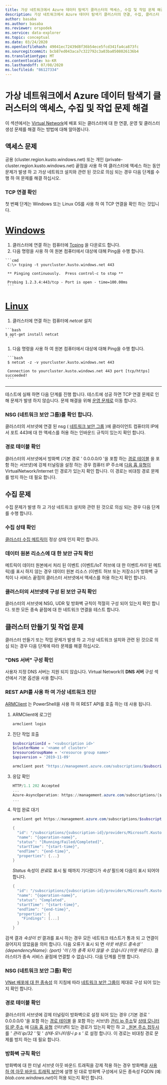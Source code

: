 ```yaml
---
title: 가상 네트워크에서 Azure 데이터 탐색기 클러스터의 액세스, 수집 및 작업 문제 해결
description: 가상 네트워크에서 Azure 데이터 탐색기 클러스터의 연결, 수집, 클러스터 생성 및 작업 문제 해결
author: basaba
ms.author: basaba
ms.reviewer: orspodek
ms.service: data-explorer
ms.topic: conceptual
ms.date: 03/24/2020
ms.openlocfilehash: 49041ec72439d8f36b54ece5fcd341fa4ca873fc
ms.sourcegitcommit: bcb87ed043aca7c322792c3a03ba0508026136b4
ms.translationtype: MT
ms.contentlocale: ko-KR
ms.lasthandoff: 07/08/2020
ms.locfileid: "86127334"
---
```

# <a name="troubleshoot-access-ingestion-and-operation-of-your-azure-data-explorer-cluster-in-your-virtual-network"></a>가상 네트워크에서 Azure 데이터 탐색기 클러스터의 액세스, 수집 및 작업 문제 해결

이 섹션에서는 [Virtual Network](/azure/virtual-network/virtual-networks-overview)에 배포 되는 클러스터에 대 한 연결, 운영 및 클러스터 생성 문제를 해결 하는 방법에 대해 알아봅니다.

## <a name="access-issues"></a>액세스 문제

공용 (cluster.region.kusto.windows.net) 또는 개인 (private-cluster.region.kusto.windows.net) 끝점을 사용 하 여 클러스터에 액세스 하는 동안 문제가 발생 하 고 가상 네트워크 설치와 관련 된 것으로 의심 되는 경우 다음 단계를 수행 하 여 문제를 해결 하십시오.

### <a name="check-tcp-connectivity"></a>TCP 연결 확인

첫 번째 단계는 Windows 또는 Linux OS를 사용 하 여 TCP 연결을 확인 하는 것입니다.

# <a name="windows"></a>[Windows](#tab/windows)

   1. 클러스터에 연결 하는 컴퓨터에 [Tcping](https://www.elifulkerson.com/projects/tcping.php) 을 다운로드 합니다.
   1. 다음 명령을 사용 하 여 원본 컴퓨터에서 대상에 대해 Ping을 수행 합니다.

    ```cmd
     C:\> tcping -t yourcluster.kusto.windows.net 443 
    
     ** Pinging continuously.  Press control-c to stop **
    
     Probing 1.2.3.4:443/tcp - Port is open - time=100.00ms
     ```

# <a name="linux"></a>[Linux](#tab/linux)

   1. 클러스터에 연결 하는 컴퓨터에 *netcat* 설치

    ```bash
    $ apt-get install netcat
     ```

   1. 다음 명령을 사용 하 여 원본 컴퓨터에서 대상에 대해 Ping을 수행 합니다.

     ```bash
     $ netcat -z -v yourcluster.kusto.windows.net 443
    
     Connection to yourcluster.kusto.windows.net 443 port [tcp/https] succeeded!
     ```
---

테스트에 실패 하면 다음 단계를 진행 합니다. 테스트에 성공 하면 TCP 연결 문제로 인해 문제가 발생 하지 않습니다. 문제 해결을 위해 [운영 문제로](#cluster-creation-and-operations-issues) 이동 합니다.

### <a name="check-the-network-security-group-nsg"></a>NSG (네트워크 보안 그룹)를 확인 합니다.

   클러스터의 서브넷에 연결 된 nsg ( [네트워크 보안 그룹](/azure/virtual-network/security-overview) )에 클라이언트 컴퓨터의 IP에서 포트 443에 대 한 액세스를 허용 하는 인바운드 규칙이 있는지 확인 합니다.

### <a name="check-route-table"></a>경로 테이블 확인

   클러스터의 서브넷에서 방화벽 (기본 경로 ' 0.0.0.0/0 '을 포함 하는 [경로 테이블](/azure/virtual-network/virtual-networks-udr-overview) 을 포함 하는 서브넷)에 강제 터널링을 설정 하는 경우 컴퓨터 IP 주소에 [다음 홉 유형이](/azure/virtual-network/virtual-networks-udr-overview) VirtualNetwork/Internet 인 경로가 있는지 확인 합니다. 이 경로는 비대칭 경로 문제를 방지 하는 데 필요 합니다.

## <a name="ingestion-issues"></a>수집 문제

수집 문제가 발생 하 고 가상 네트워크 설치와 관련 된 것으로 의심 되는 경우 다음 단계를 수행 합니다.

### <a name="check-ingestion-health"></a>수집 상태 확인

[클러스터 수집 메트릭이](using-metrics.md#ingestion-health-and-performance-metrics) 정상 상태 인지 확인 합니다.

### <a name="check-security-rules-on-data-source-resources"></a>데이터 원본 리소스에 대 한 보안 규칙 확인

메트릭이 데이터 원본에서 처리 된 이벤트 (이벤트/IoT 허브에 대 한 이벤트*처리* 된 메트릭)를 표시 하지 않는 경우 데이터 원본 리소스 (이벤트 허브 또는 저장소)가 방화벽 규칙이 나 서비스 끝점의 클러스터 서브넷에서 액세스를 허용 하는지 확인 합니다.

### <a name="check-security-rules-configured-on-clusters-subnet"></a>클러스터의 서브넷에 구성 된 보안 규칙 확인

클러스터의 서브넷에 NSG, UDR 및 방화벽 규칙이 적절히 구성 되어 있는지 확인 합니다. 또한 모든 종속 끝점에 대 한 네트워크 연결을 테스트 합니다. 

## <a name="cluster-creation-and-operations-issues"></a>클러스터 만들기 및 작업 문제

클러스터 만들기 또는 작업 문제가 발생 하 고 가상 네트워크 설치와 관련 된 것으로 의심 되는 경우 다음 단계에 따라 문제를 해결 하십시오.

### <a name="check-the-dns-servers-configuration"></a>"DNS 서버" 구성 확인

사용자 지정 DNS 서버는 지원 되지 않습니다. Virtual Network의 **DNS 서버** 구성 섹션에서 기본 옵션을 사용 합니다.

### <a name="diagnose-the-virtual-network-with-the-rest-api"></a>REST API를 사용 하 여 가상 네트워크 진단

[ARMClient](https://chocolatey.org/packages/ARMClient) 는 PowerShell을 사용 하 여 REST API를 호출 하는 데 사용 됩니다. 

1. ARMClient에 로그인

   ```powerShell
   armclient login
   ```

1. 진단 작업 호출

    ```powershell
    $subscriptionId = '<subscription id>'
    $clusterName = '<name of cluster>'
    $resourceGroupName = '<resource group name>'
    $apiversion = '2019-11-09'
    
    armclient post "https://management.azure.com/subscriptions/$subscriptionId/resourceGroups/$resourceGroupName/providers/Microsoft.Kusto/clusters/$clusterName/diagnoseVirtualNetwork?api-version=$apiversion" -verbose
    ```

1. 응답 확인

    ```powershell
    HTTP/1.1 202 Accepted
    ...
    Azure-AsyncOperation: https://management.azure.com/subscriptions/{subscription-id}/providers/Microsoft.Kusto/locations/{location}/operationResults/{operation-id}?api-version=2019-11-09
    ...
    ```

1. 작업 완료 대기

    ```powershell
    armclient get https://management.azure.com/subscriptions/$subscriptionId/providers/Microsoft.Kusto/locations/{location}/operationResults/{operation-id}?api-version=2019-11-09
    
    {
      "id": "/subscriptions/{subscription-id}/providers/Microsoft.Kusto/locations/{location}/operationresults/{operation-id}",
      "name": "{operation-name}",
      "status": "[Running/Failed/Completed]",
      "startTime": "{start-time}",
      "endTime": "{end-time}",
      "properties": {...}
    }
    ```
    
   *Status* 속성이 *완료*로 표시 될 때까지 기다렸다가 *속성* 필드에 다음이 표시 되어야 합니다.

    ```powershell
    {
      "id": "/subscriptions/{subscription-id}/providers/Microsoft.Kusto/locations/{location}/operationresults/{operation-id}",
      "name": "{operation-name}",
      "status": "Completed",
      "startTime": "{start-time}",
      "endTime": "{end-time}",
      "properties": {
        "Findings": [...]
      }
    }
    ```

검색 결과 *속성이 빈* 결과를 표시 하는 경우 모든 네트워크 테스트가 통과 되 고 연결이 끊어지지 않았음을 의미 합니다. 다음 오류가 표시 되 면 *아웃 바운드 종속성 ' {dependencyName}: {port} '이 (가) 충족 되지 않을 수 있습니다 (아웃 바운드)*. 클러스터가 종속 서비스 끝점에 연결할 수 없습니다. 다음 단계를 진행 합니다.

### <a name="check-network-security-group-nsg"></a>NSG (네트워크 보안 그룹) 확인

[VNet 배포에 대 한 종속성](vnet-deployment.md#dependencies-for-vnet-deployment) 의 지침에 따라 [네트워크 보안 그룹이](/azure/virtual-network/security-overview) 제대로 구성 되어 있는지 확인 합니다.

### <a name="check-route-table"></a>경로 테이블 확인

클러스터의 서브넷에 강제 터널링이 방화벽으로 설정 되어 있는 경우 (기본 경로 ' 0.0.0.0/0 '을 포함 하는 [경로 테이블](/azure/virtual-network/virtual-networks-udr-overview) 을 포함 하는 서브넷) [관리 ip 주소](vnet-deployment.md#azure-data-explorer-management-ip-addresses)및 [상태 모니터링 IP 주소](vnet-deployment.md#health-monitoring-addresses) 에 [다음 홉 유형](/azure/virtual-network/virtual-networks-udr-overview##next-hop-types-across-azure-tools) *인터넷*이 있는 경로가 있는지 확인 하 고 [, 원본 주소 접두사](/azure/virtual-network/virtual-networks-udr-overview#how-azure-selects-a-route) 를 *' 관리 ip/32 '* 및 *' 상태-모니터링-i p s '* 로 설정 합니다. 이 경로는 비대칭 경로 문제를 방지 하는 데 필요 합니다.

### <a name="check-firewall-rules"></a>방화벽 규칙 확인

방화벽에 대 한 터널 서브넷 아웃 바운드 트래픽을 강제 적용 하는 경우 방화벽을 [사용 하 여 아웃 바운드 트래픽 보안](vnet-deployment.md#securing-outbound-traffic-with-firewall)에 설명 된 대로 방화벽 구성에서 모든 종속성 FQDN (예: *blob.core.windows.net*)이 허용 되는지 확인 합니다.
